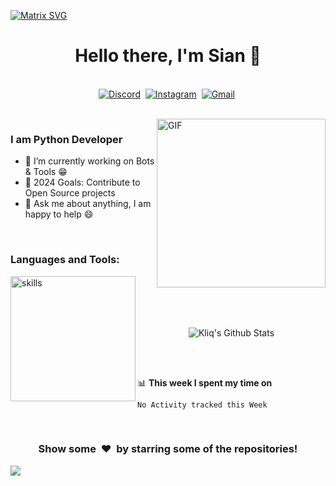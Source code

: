   [![Matrix SVG](https://raw.githubusercontent.com/rodrigograca31/rodrigograca31/master/matrix.svg)](https://www.youtube.com/watch?v=SDkAGkd4NLc) 
<p>
  <h1 align="center"><b>Hello there, I'm Sian 👋</b></h1>
</p>

<p align="center">
<br>
<a href="https://discord.com/users/1205592591270285348"><img src="https://img.shields.io/badge/discord-%231877F2.svg?&style=for-the-badge&logo=discord&logoColor=white" alt="Discord" /></a>&nbsp;
<a href="https://www.instagram.com/yxsuf.09/"><img src="https://img.shields.io/badge/instagram-%23E4405F.svg?&style=for-the-badge&logo=instagram&logoColor=white" alt="Instagram" /></a>&nbsp;
<a href="https://paste.gg/p/anonymous/684a556cd0c24c9da110c0fc2461bee9"><img src="https://img.shields.io/badge/gmail-%23D14836.svg?&style=for-the-badge&logo=gmail&logoColor=white" alt="Gmail"/></a>&nbsp;
</p>

<br>

<img align="right" height="270px" alt="GIF" src="https://i.pinimg.com/originals/e4/26/70/e426702edf874b181aced1e2fa5c6cde.gif" />

### I am Python Developer
- 🔭 I’m currently working on Bots & Tools :grin:
- 🥅 2024 Goals: Contribute to Open Source projects
- 💬 Ask me about anything, I am happy to help :smile:

<br>

### Languages and Tools: 

<img align="left" alt="skills" width="200px" src="https://skillicons.dev/icons?i=py,vscode,bots" />
<br>
<br>
<br>
<br>

<p align='center'>
  <img align="center" src="https://github-readme-stats.vercel.app/api?username=kliqservices&show_icons=true&title_color=fff&icon_color=79ff97&text_color=efefef&bg_color=24292e" alt="Kliq's Github Stats">
</p>

<br>

<br>

📊 **This week I spent my time on**
<!--START_SECTION:waka-->
```text
No Activity tracked this Week
```
<!--END_SECTION:waka-->

<br>

<div align="center">
<h3 align="center">Show some &nbsp;❤️&nbsp; by starring some of the repositories!</h3>
</div><img src="https://github.com/punitkmryh/punitkmryh/blob/master/wave.svg" />
